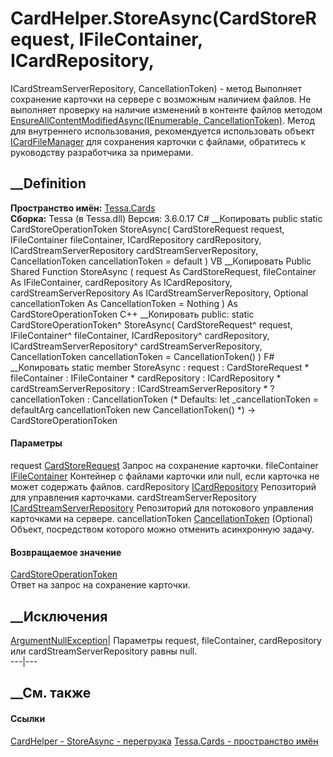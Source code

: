 # CardHelper.StoreAsync(CardStoreRequest, IFileContainer, ICardRepository,
ICardStreamServerRepository, CancellationToken) - метод
Выполняет сохранение карточки на сервере с возможным наличием файлов. Не
выполняет проверку на наличие изменений в контенте файлов методом
[EnsureAllContentModifiedAsync(IEnumerable<IFile>,
CancellationToken)](M_Tessa_Files_FileExtensions_EnsureAllContentModifiedAsync.htm).
Метод для внутреннего использования, рекомендуется использовать объект
[ICardFileManager](T_Tessa_Cards_ICardFileManager.htm) для сохранения карточки
с файлами, обратитесь к руководству разработчика за примерами.
## __Definition
 **Пространство имён:** [Tessa.Cards](N_Tessa_Cards.htm)  
 **Сборка:** Tessa (в Tessa.dll) Версия: 3.6.0.17
C# __Копировать
     public static CardStoreOperationToken StoreAsync(
    	CardStoreRequest request,
    	IFileContainer fileContainer,
    	ICardRepository cardRepository,
    	ICardStreamServerRepository cardStreamServerRepository,
    	CancellationToken cancellationToken = default
    )
VB __Копировать
     Public Shared Function StoreAsync ( 
    	request As CardStoreRequest,
    	fileContainer As IFileContainer,
    	cardRepository As ICardRepository,
    	cardStreamServerRepository As ICardStreamServerRepository,
    	Optional cancellationToken As CancellationToken = Nothing
    ) As CardStoreOperationToken
C++ __Копировать
     public:
    static CardStoreOperationToken^ StoreAsync(
    	CardStoreRequest^ request, 
    	IFileContainer^ fileContainer, 
    	ICardRepository^ cardRepository, 
    	ICardStreamServerRepository^ cardStreamServerRepository, 
    	CancellationToken cancellationToken = CancellationToken()
    )
F# __Копировать
     static member StoreAsync : 
            request : CardStoreRequest * 
            fileContainer : IFileContainer * 
            cardRepository : ICardRepository * 
            cardStreamServerRepository : ICardStreamServerRepository * 
            ?cancellationToken : CancellationToken 
    (* Defaults:
            let _cancellationToken = defaultArg cancellationToken new CancellationToken()
    *)
    -> CardStoreOperationToken 
#### Параметры
request [CardStoreRequest](T_Tessa_Cards_CardStoreRequest.htm)
    Запрос на сохранение карточки.
fileContainer [IFileContainer](T_Tessa_Files_IFileContainer.htm)
     Контейнер с файлами карточки или null, если карточка не может содержать файлов. 
cardRepository [ICardRepository](T_Tessa_Cards_ICardRepository.htm)
    Репозиторий для управления карточками.
cardStreamServerRepository
[ICardStreamServerRepository](T_Tessa_Cards_ICardStreamServerRepository.htm)
    Репозиторий для потокового управления карточками на сервере.
cancellationToken
[CancellationToken](https://learn.microsoft.com/dotnet/api/system.threading.cancellationtoken)
(Optional)
    Объект, посредством которого можно отменить асинхронную задачу.
#### Возвращаемое значение
[CardStoreOperationToken](T_Tessa_Cards_CardStoreOperationToken.htm)  
Ответ на запрос на сохранение карточки.
##  __Исключения
[ArgumentNullException](https://learn.microsoft.com/dotnet/api/system.argumentnullexception)|
Параметры request, fileContainer, cardRepository или
cardStreamServerRepository равны null.  
---|---  
## __См. также
#### Ссылки
[CardHelper - ](T_Tessa_Cards_CardHelper.htm)
[StoreAsync - перегрузка](Overload_Tessa_Cards_CardHelper_StoreAsync.htm)
[Tessa.Cards - пространство имён](N_Tessa_Cards.htm)
